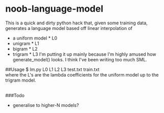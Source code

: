 noob-language-model
===================

This is a quick and dirty python hack that, given some training data, generates a language model based off linear interpolation of
* a uniform model * L0
* unigram * L1
* bigram * L2
* trigram * L3
I'm putting it up mainly because I'm highly amused how generate_model() looks. I think I've been writing too much SML.

##Usage
$ lm.py L0 L1 L2 L3 test.txt train.txt<br/>
where the L's are the lambda coefficients for the uniform model up to the trigram model.<br/>
<br/>

###Todo
* generalise to higher-N models?